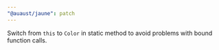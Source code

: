 ```yaml
---
"@auaust/jaune": patch
---
```


Switch from `this` to `Color` in static method to avoid problems with bound function calls.
